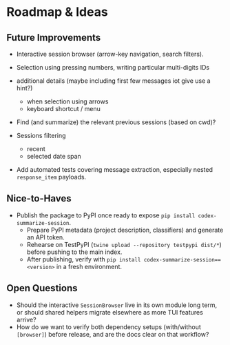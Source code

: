 # Roadmap & Ideas

## Future Improvements
- Interactive session browser (arrow-key navigation, search filters).
- Selection using pressing numbers, writing particular multi-digits IDs
- additional details (maybe including first few messages iot give use a hint?)
  - when selection using arrows
  - keyboard shortcut / menu
- Find (and summarize) the relevant previous sessions (based on cwd)?

- Sessions filtering
  - recent
  - selected date span

- Add automated tests covering message extraction, especially nested `response_item` payloads.


## Nice-to-Haves
- Publish the package to PyPI once ready to expose `pip install codex-summarize-session`.
  - Prepare PyPI metadata (project description, classifiers) and generate an API token.
  - Rehearse on TestPyPI (`twine upload --repository testpypi dist/*`) before pushing to the main index.
  - After publishing, verify with `pip install codex-summarize-session==<version>` in a fresh environment.

## Open Questions
- Should the interactive `SessionBrowser` live in its own module long term, or should shared helpers migrate elsewhere as more TUI features arrive?
- How do we want to verify both dependency setups (with/without `[browser]`) before release, and are the docs clear on that workflow?
